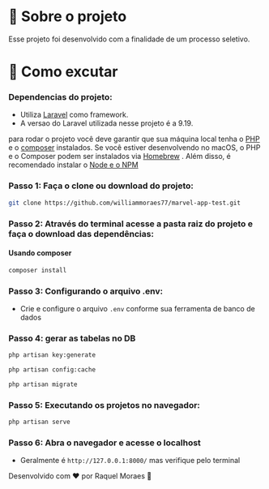 # :rocket: Sobre o projeto

Esse projeto foi desenvolvido com a finalidade de um processo seletivo.

# 🤔 Como excutar

### Dependencias do projeto:

- Utiliza [Laravel](https://laravel.com/) como framework.
- A versao do Laravel utilizada nesse projeto é a 9.19.

para rodar o projeto você deve garantir que sua máquina local tenha o [PHP](https://www.php.net/manual/pt_BR/install.php) e o [composer](https://getcomposer.org/) instalados. Se você estiver desenvolvendo no macOS, o PHP e o Composer podem ser instalados via [Homebrew](https://brew.sh/) . Além disso, é recomendado instalar o [Node e o NPM ](https://nodejs.org/en/)

### Passo 1: Faça o clone ou download do projeto:

```sh
git clone https://github.com/williammoraes77/marvel-app-test.git
```

### Passo 2: Através do terminal acesse a pasta raiz do projeto e faça o download das dependências:

#### Usando composer

```sh
composer install
```

### Passo 3: Configurando o arquivo .env:

- Crie e configure o arquivo `.env` conforme sua ferramenta de banco de dados

### Passo 4: gerar as tabelas no DB

```sh
php artisan key:generate

php artisan config:cache

php artisan migrate
```

### Passo 5: Executando os projetos no navegador:

```sh
php artisan serve
```

### Passo 6: Abra o navegador e acesse o localhost

- Geralmente é `http://127.0.0.1:8000/` mas verifique pelo terminal

Desenvolvido com ❤️ por Raquel Moraes 🚀
